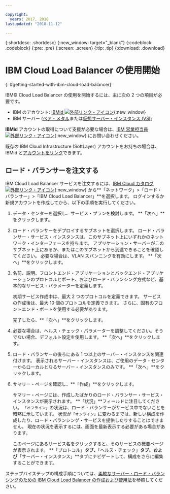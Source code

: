 ```yaml
---

copyright:
  years: 2017, 2018
lastupdated: "2018-11-12"

---
```


{:shortdesc: .shortdesc}
{:new_window: target="_blank"}
{:codeblock: .codeblock}
{:pre: .pre}
{:screen: .screen}
{:tip: .tip}
{:download: .download}


# IBM Cloud Load Balancer の使用開始
{: #getting-started-with-ibm-cloud-load-balancer}

IBM© Cloud Load Balancer の使用を開始するには、主に次の 2 つの項目が必要です。

* IBM のアカウント: [IBMid ![外部リンク・アイコン](../../icons/launch-glyph.svg "外部リンク・アイコン")](https://www.ibm.com/account/us-en/signup/register.html){:new_window}
* IBM サーバー ([ベア・メタル](/docs/bare-metal?topic=bare-metal-about)または[仮想サーバー・インスタンス (VSI)](/docs/vsi-is?topic=virtual-servers-is-gettingstartedvsigen#gettingstartedvsigen)

**IBMid** アカウントの取得について支援が必要な場合は、[IBM 営業担当員 ![外部リンク・アイコン](../../icons/launch-glyph.svg "外部リンク・アイコン")](https://www.ibm.com/cloud-computing/bluemix/contact-us){:new_window} にお問い合わせください。

既存の IBM Cloud Infrastructure (SoftLayer) アカウントをお持ちの場合は、IBMid と[アカウントをリンク](/docs/account?topic=account-unifyingaccounts)できます。

## ロード・バランサーを注文する

IBM Cloud Load Balancer サービスを注文するには、[IBM Cloud カタログ ![外部リンク・アイコン](../../icons/launch-glyph.svg "外部リンク・アイコン")](https://console.bluemix.net/catalog/infrastructure/load-balancer-group){:new_window} から**「ネットワーク」>「ロード・バランサー」>「IBM Cloud Load Balancer」**を選択します。 ログインするか新規アカウントを作成してから、以下の手順を実行してください。

1. データ・センターを選択し、サービス・プランを検討します。 **「次へ」**をクリックします。
2. ロード・バランサーをデプロイするサブネットを選択します。 ロード・バランサー・サービス・インスタンスは、このサブネット上にいずれかのネットワーク・インターフェースを持ちます。 アプリケーション・サーバーがこのサブネット上にあるか、またはこのサブネットから到達できることを確認してください。 必要な場合は、VLAN スパンニングを有効にします。 **「次へ」**をクリックします。
3. 名前、説明、フロントエンド・アプリケーションとバックエンド・アプリケーションのプロトコルとポート、およびロード・バランシング方式など、基本的なサービス・パラメーターを定義します。

	初期サービス作成中は、最大 2 つのプロトコルを定義できます。 サービスの作成後は、最大 10 個のプロトコルを定義できます。 さらに、固有のフロントエンド・ポートを使用する必要があります。

	完了したら、**「次へ」**をクリックします。

4. 必要な場合は、ヘルス・チェック・パラメーターを調整してください。そうでない場合、デフォルト設定を使用します。 **「次へ」**をクリックします。
5. ロード・バランサーの後ろにある 1 つ以上のサーバー・インスタンスを関連付けます。 表示されるサーバー・インスタンスは、ご使用のデータ・センターからローカルとなるサーバー・インスタンスのみです。 **「次へ」**をクリックします。
6. サマリー・ページを確認し、**「作成」**をクリックします。

	サマリー・ページには、作成したばかりのロード・バランサー・サービス・インスタンスが表示されます。 **「状況」**フィールドに注目してください。 `「オフライン」`の状況は、ロード・バランサーがサービス中でないことを暗黙に示しています。 状況が`「オンライン」`に変わるまでは、新しい構成を作成したり、ロード・バランシング・サービスを提供したりすることはできません。 現在の状況を表示するには、画面を最新表示する必要がある場合があります。

	このページにあるサービス名をクリックすると、そのサービスの概要ページが表示されます。 **「プロトコル」**タブ、**「ヘルス・チェック」**タブ、および**「サーバー・インスタンス」**タブにナビゲートして、構成をさらに編集することができます。

ステップバイステップの構成手順については、[柔軟なサーバー・ロード・バランシングのための IBM Cloud Load Balancer の作成および使用法](/docs/infrastructure/loadbalancer-service?topic=loadbalancer-service-creating-and-using-an-ibm-cloud-load-balancer-for-elastic-server-load-balancing)を参照してください。
